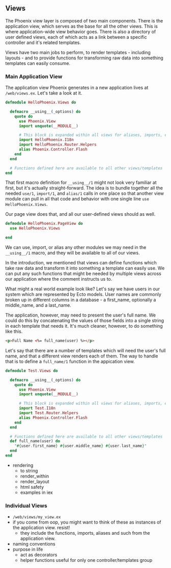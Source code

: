 ## Views

The Phoenix view layer is composed of two main components. There is the application view, which serves as the base for all the other views. This is where application-wide view behavior goes. There is also a directory of user defined views, each of which acts as a link between a specific controller and it's related templates.

Views have two main jobs to perform, to render templates - including layouts - and to provide functions for transforming raw data into something templates can easily consume.

### Main Application View

The application view Phoenix generates in a new application lives at `/web/views.ex`. Let's take a look at it.

```elixir
defmodule HelloPhoenix.Views do

  defmacro __using__(_options) do
    quote do
      use Phoenix.View
      import unquote(__MODULE__)

      # This block is expanded within all views for aliases, imports, etc
      import HelloPhoenix.I18n
      import HelloPhoenix.Router.Helpers
      alias Phoenix.Controller.Flash
    end
  end

  # Functions defined here are available to all other views/templates
end
```
That first macro definition for `__using__/1` might not look very familiar at first, but it's actually straight-forward. The idea is to bundle together all the needed `use/1`, `import/1`, and `alias/1` calls in one place so that another view module can pull in all that code and behavior with one single line `use HelloPhoenix.Views`.

Our page view does that, and all our user-defined views should as well.

```elixir
defmodule HelloPhoenix.PageView do
  use HelloPhoenix.Views

end
```
We can use, import, or alias any other modules we may need in the `__using__/1` macro, and they will be available to all of our views.

In the introduction, we mentioned that views can define functions which take raw data and transform it into something a template can easily use. We can put any such functions that might be needed by multiple views across our application where the comment instructs us to.

What might a real world example look like? Let's say we have users in our system which are represented by Ecto models. User names are commonly broken up in different columns in a database - a first_name, optionally a middle_name, and a last_name.

The application, however, may need to present the user's full name. We could do this by concatenating the values of those fields into a single string in each template that needs it. It's much cleaner, however, to do something like this.

```html
<p>Full Name <%= full_name(user) %></p>
```
Let's say that there are a number of templates which will need the user's full name, and that a different view renders each of them. The way to handle that is to define a `full_name/1` function in the appication view.

```elixir
defmodule Test.Views do

  defmacro __using__(_options) do
    quote do
      use Phoenix.View
      import unquote(__MODULE__)

      # This block is expanded within all views for aliases, imports, etc
      import Test.I18n
      import Test.Router.Helpers
      alias Phoenix.Controller.Flash
    end
  end

  # Functions defined here are available to all other views/templates
  def full_name(user) do
    "#{user.first_name} #{user.middle_name} #{user.last_name}"
  end
end
```

- rendering
  - to string
  - render_within
  - render_layout
  - html safety
  - examples in iex

### Individual Views
- `/web/views/my_view.ex`
- if you come from oop, you might want to think of these as instances of the application view. resist!
  - they include the functions, imports, aliases and such from the application view.
- naming conventions
- purpose in life
  - act as decorators
  - helper functions useful for only one controller/templates group
